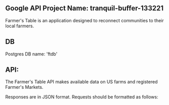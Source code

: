 ## Google API Project Name: tranquil-buffer-133221

Farmer's Table is an application designed to reconnect communities to their local farmers.

## DB
Postgres DB name: 'ftdb'

## API:
The Farmer's Table API makes available data on US farms and registered Farmer's Markets.

Responses are in JSON format.
Requests should be formatted as follows:
<!-- TODO provide API interface-->
